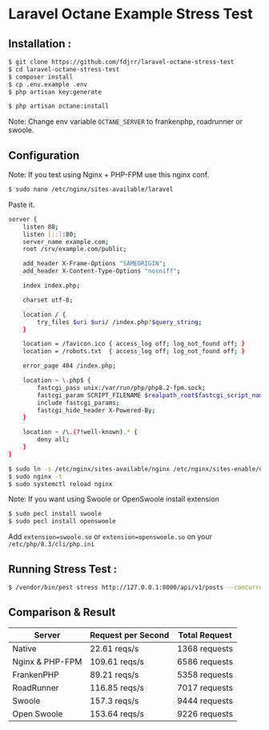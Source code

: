 # Laravel Octane Example Stress Test

## Installation :

```bash
$ git clone https://github.com/fdjrr/laravel-octane-stress-test
$ cd laravel-octane-stress-test
$ composer install
$ cp .env.example .env
$ php artisan key:generate
```

```bash
$ php artisan octane:install
```

Note: Change env variable `OCTANE_SERVER` to frankenphp, roadrunner or swoole.

## Configuration

Note: If you test using Nginx + PHP-FPM use this nginx conf.

```bash
$ sudo nano /etc/nginx/sites-available/laravel
```

Paste it.

```bash
server {
    listen 80;
    listen [::]:80;
    server_name example.com;
    root /srv/example.com/public;

    add_header X-Frame-Options "SAMEORIGIN";
    add_header X-Content-Type-Options "nosniff";

    index index.php;

    charset utf-8;

    location / {
        try_files $uri $uri/ /index.php?$query_string;
    }

    location = /favicon.ico { access_log off; log_not_found off; }
    location = /robots.txt  { access_log off; log_not_found off; }

    error_page 404 /index.php;

    location ~ \.php$ {
        fastcgi_pass unix:/var/run/php/php8.2-fpm.sock;
        fastcgi_param SCRIPT_FILENAME $realpath_root$fastcgi_script_name;
        include fastcgi_params;
        fastcgi_hide_header X-Powered-By;
    }

    location ~ /\.(?!well-known).* {
        deny all;
    }
}
```

```bash
$ sudo ln -s /etc/nginx/sites-available/nginx /etc/nginx/sites-enable/nginx
$ sudo nginx -t
$ sudo systemctl reload nginx
```

Note: If you want using Swoole or OpenSwoole install extension

```bash
$ sudo pecl install swoole
$ sudo pecl install openswoole
```

Add `extension=swoole.so` or `extension=openswoole.so` on your `/etc/php/8.3/cli/php.ini`

## Running Stress Test :

```bash
$ /vendor/bin/pest stress http://127.0.0.1:8000/api/v1/posts --concurrency=10 --duration=60
```

## Comparison & Result

| Server          | Request per Second | Total Request |
| --------------- | ------------------ | ------------- |
| Native          | 22.61 reqs/s       | 1368 requests |
| Nginx & PHP-FPM | 109.61 reqs/s      | 6586 requests |
| FrankenPHP      | 89.21 reqs/s       | 5358 requests |
| RoadRunner      | 116.85 reqs/s      | 7017 requests |
| Swoole          | 157.3 reqs/s       | 9444 requests |
| Open Swoole     | 153.64 reqs/s      | 9226 requests |
